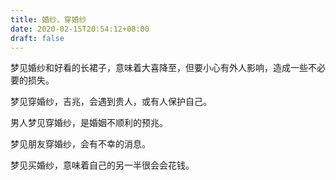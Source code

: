```yaml
---
title: 婚纱、穿婚纱
date: 2020-02-15T20:54:12+08:00
draft: false
---
```


梦见婚纱和好看的长裙子，意味着大喜降至，但要小心有外人影响，造成一些不必要的损失。



梦见穿婚纱，吉兆，会遇到贵人，或有人保护自己。



男人梦见穿婚纱，是婚姻不顺利的预兆。



梦见朋友穿婚纱，会有不幸的消息。



梦见买婚纱，意味着自己的另一半很会会花钱。

